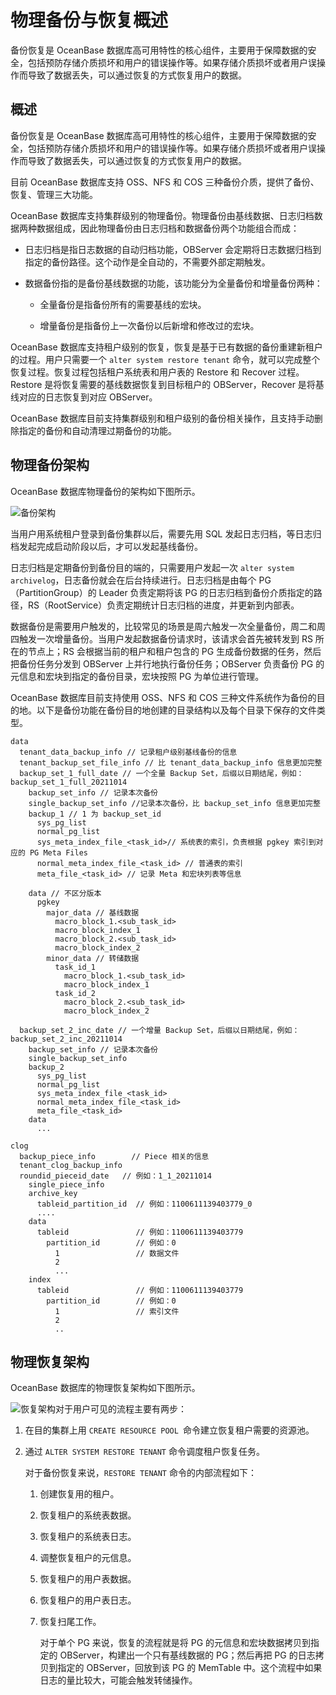 物理备份与恢复概述 
==============================

备份恢复是 OceanBase 数据库高可用特性的核心组件，主要用于保障数据的安全，包括预防存储介质损坏和用户的错误操作等。如果存储介质损坏或者用户误操作而导致了数据丢失，可以通过恢复的方式恢复用户的数据。

概述 
-----------------------

备份恢复是 OceanBase 数据库高可用特性的核心组件，主要用于保障数据的安全，包括预防存储介质损坏和用户的错误操作等。如果存储介质损坏或者用户误操作而导致了数据丢失，可以通过恢复的方式恢复用户的数据。

目前 OceanBase 数据库支持 OSS、NFS 和 COS 三种备份介质，提供了备份、恢复、管理三大功能。

OceanBase 数据库支持集群级别的物理备份。物理备份由基线数据、日志归档数据两种数据组成，因此物理备份由日志归档和数据备份两个功能组合而成：

* 日志归档是指日志数据的自动归档功能，OBServer 会定期将日志数据归档到指定的备份路径。这个动作是全自动的，不需要外部定期触发。

  

* 数据备份指的是备份基线数据的功能，该功能分为全量备份和增量备份两种：

  * 全量备份是指备份所有的需要基线的宏块。

    
  
  * 增量备份是指备份上一次备份以后新增和修改过的宏块。

    
  

  




OceanBase 数据库支持租户级别的恢复，恢复是基于已有数据的备份重建新租户的过程。用户只需要一个 `alter system restore tenant` 命令，就可以完成整个恢复过程。恢复过程包括租户系统表和用户表的 Restore 和 Recover 过程。Restore 是将恢复需要的基线数据恢复到目标租户的 OBServer，Recover 是将基线对应的日志恢复到对应 OBServer。

OceanBase 数据库目前支持集群级别和租户级别的备份相关操作，且支持手动删除指定的备份和自动清理过期备份的功能。

物理备份架构 
---------------------------

OceanBase 数据库物理备份的架构如下图所示。

![备份架构](https://help-static-aliyun-doc.aliyuncs.com/assets/img/zh-CN/5307748161/p264263.png)

当用户用系统租户登录到备份集群以后，需要先用 SQL 发起日志归档，等日志归档发起完成启动阶段以后，才可以发起基线备份。

日志归档是定期备份到备份目的端的，只需要用户发起一次 `alter system archivelog`，日志备份就会在后台持续进行。日志归档是由每个 PG（PartitionGroup）的 Leader 负责定期将该 PG 的日志归档到备份介质指定的路径，RS（RootService）负责定期统计日志归档的进度，并更新到内部表。

数据备份是需要用户触发的，比较常见的场景是周六触发一次全量备份，周二和周四触发一次增量备份。当用户发起数据备份请求时，该请求会首先被转发到 RS 所在的节点上；RS 会根据当前的租户和租户包含的 PG 生成备份数据的任务，然后把备份任务分发到 OBServer 上并行地执行备份任务；OBServer 负责备份 PG 的元信息和宏块到指定的备份目录，宏块按照 PG 为单位进行管理。

OceanBase 数据库目前支持使用 OSS、NFS 和 COS 三种文件系统作为备份的目的地。以下是备份功能在备份目的地创建的目录结构以及每个目录下保存的文件类型。

```unknow
data
  tenant_data_backup_info // 记录租户级别基线备份的信息
  tenant_backup_set_file_info // 比 tenant_data_backup_info 信息更加完整
  backup_set_1_full_date // 一个全量 Backup Set，后缀以日期结尾，例如：backup_set_1_full_20211014
    backup_set_info // 记录本次备份
    single_backup_set_info //记录本次备份，比 backup_set_info 信息更加完整
    backup_1 // 1 为 backup_set_id
      sys_pg_list
      normal_pg_list
      sys_meta_index_file_<task_id>// 系统表的索引，负责根据 pgkey 索引到对应的 PG Meta Files
      normal_meta_index_file_<task_id> // 普通表的索引
      meta_file_<task_id> // 记录 Meta 和宏块列表等信息
    
    data // 不区分版本
      pgkey
        major_data // 基线数据
          macro_block_1.<sub_task_id>   
          macro_block_index_1
          macro_block_2.<sub_task_id>
          macro_block_index_2
        minor_data // 转储数据
          task_id_1
            macro_block_1.<sub_task_id>
            macro_block_index_1
          task_id_2
            macro_block_2.<sub_task_id>
            macro_block_index_2
          
  backup_set_2_inc_date // 一个增量 Backup Set，后缀以日期结尾，例如：backup_set_2_inc_20211014
    backup_set_info // 记录本次备份
    single_backup_set_info 
    backup_2
      sys_pg_list
      normal_pg_list
      sys_meta_index_file_<task_id>
      normal_meta_index_file_<task_id>
      meta_file_<task_id>
    data
      ...
    
clog
  backup_piece_info        // Piece 相关的信息
  tenant_clog_backup_info 
  roundid_pieceid_date   // 例如：1_1_20211014 
    single_piece_info    
    archive_key
      tableid_partition_id  // 例如：1100611139403779_0
      ....
    data
      tableid               // 例如：1100611139403779
        partition_id        // 例如：0
          1                 // 数据文件
          2             
          ...
    index 
      tableid               // 例如：1100611139403779
        partition_id        // 例如：0
          1                 // 索引文件
          2          
          ..
```



物理恢复架构 
---------------------------

OceanBase 数据库的物理恢复架构如下图所示。

![恢复架构](https://help-static-aliyun-doc.aliyuncs.com/assets/img/zh-CN/5307748161/p264265.png)对于用户可见的流程主要有两步：

1. 在目的集群上用 `CREATE RESOURCE POOL `命令建立恢复租户需要的资源池。

   

2. 通过 `ALTER SYSTEM RESTORE TENANT` 命令调度租户恢复任务。

   对于备份恢复来说，`RESTORE TENANT` 命令的内部流程如下：
   1. 创建恢复用的租户。

      
   
   2. 恢复租户的系统表数据。

      
   
   3. 恢复租户的系统表日志。

      
   
   4. 调整恢复租户的元信息。

      
   
   5. 恢复租户的用户表数据。

      
   
   6. 恢复租户的用户表日志。

      
   
   7. 恢复扫尾工作。

      对于单个 PG 来说，恢复的流程就是将 PG 的元信息和宏块数据拷贝到指定的 OBServer，构建出一个只有基线数据的 PG；然后再把 PG 的日志拷贝到指定的 OBServer，回放到该 PG 的 MemTable 中。这个流程中如果日志的量比较大，可能会触发转储操作。
      
   

   




